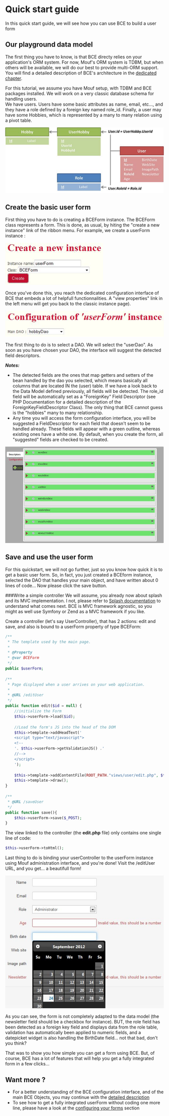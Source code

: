 Quick start guide
==================

In this quick start guide, we will see how you can use BCE to build a user form

Our playground data model
-------------------------

The first thing you have to know, is that BCE directy relies on your application's ORM system. For now, Mouf's ORM system is TDBM, but when others will be available, we will do our best to provide multi-ORM support. You will find a detailed description of BCE's architecture in the [dedicated chapter](advanced.md).

For this tutorial, we assume you have Mouf setup, with TDBM and BCE packages installed. We will work on a very classic database schema for handling users.<br/>
We have users. Users have some basic attributes as name, email, etc..., and they have a role defined by a foreign key named role_id. Finally, a user may have some Hobbies, which is represented by a many to many relation using a pivot table.

![data model](images/data_model.jpg)

Create the basic user form
--------------------------

First thing you have to do is creating a BCEForm instance. The BCEForm class represents a form. This is done, as usual, by hiting the "create a new instance" link of the ribbon menu. For example, we create a userForm instance :

![create instance](images/create_instance.jpg)

Once you've done this, you reach the dedicated configuration interface of BCE that embeds a lot of helpfull functionnalities. A "view properties" link in the left menu will get you back to the classic instance page).

![select dao](images/configure_page_1.jpg)

The first thing to do is to select a DAO. We will select the "userDao". As soon as you have chosen your DAO, the interface will suggest the detected field descriptors.

***Notes:***

- The detected fields are the ones that map getters and setters of the bean handled by the dao you selected, which means basically all columns that are located IN the (user) table. If we have a look back to the Data Model defined previously, all fields will be detected. The role_id field will be automatically set as a "ForeignKey" Field Descriptor (see PHP Documentation for a detailed description of the ForeignKeyFieldDescriptor Class). The only thing that BCE cannot guess is the "hobbies" many to many relationship.
- Any time you will access the form configuration interface, you will be suggested a FieldDescriptor for each field that doesn't seem to be handled already. These fields will appear with a green outline, whereas existing ones have a white one. By default, when you create the form, all "suggested" fields are checked to be created.

![tab fields](images/configure_page_2.jpg)

Save and use the user form
---------------------------
For this quickstart, we will not go further, just so you know how quick it is to get a basic user form. So, in fact, you just created a BCEform instance, selected the DAO that handles your main object, and have written about 0 lines of code... Now please click the save button.

###Write a simple controller
We will assume, you already now about splash and its MVC implementation. I not, please refer to [Splash documentation](http://mouf-php.com/packages/mouf/mvc.splash/index.md) to understand what comes next. BCE is MVC framework agnostic, so you might as well use Symfony or Zend as a MVC framework if you like.

Create a controller (let's say UserController), that has 2 actions: edit and save, and also is bound to a userForm property of type BCEForm:
```php
/**
 * The template used by the main page.
 *
 * @Property
 * @var BCEForm
 */
public $userForm;

/**
 * Page displayed when a user arrives on your web application.
 * 
 * @URL /editUser
 */
public function edit($id = null) {
	//initialize the Form
	$this->userForm->load($id);
	
	//Load the form's JS into the head of the DOM
	$this->template->addHeadText('
	<script type="text/javascript">
	<!--
	'. $this->userForm->getValidationJS() .'
	//-->
	</script>
	');
	
	$this->template->addContentFile(ROOT_PATH."views/user/edit.php", $this);
	$this->template->draw();
}

/**
 * @URL /saveUser
 */
public function save(){
	$this->userForm->save($_POST);
}
```

The view linked to the controller (the <b>edit.php</b> file) only contains one single line of code:
```php
$this->userForm->toHtml();
```

Last thing to do is binding your userController to the userForm instance using Mouf administration interface, and you're done! Visit the /editUser URL, and you get... a beautifull form!

![first form](images/simple_form.jpg)

As you can see, the form is not completely adapted to the data model (the newsletter field should be a checkbox for instance). BUT, the role field has been detected as a foreign key field and displays data from the role table, validation has automatically been applied to numeric fields, and a datepicket widget is also handling the BirthDate field... not that bad, don't you think?

That was to show you how simple you can get a form using BCE. But, of course, BCE has a lot of features that will help you get a fully integrated form in a few clicks...

Want more ?
-----------

- For a better understanding of the BCE configuration interface, and of the main BCE Objects, you may continue with the [detailed description](advanced.md)
- To see how to get a fully integrated userForm without coding one more line, please have a look at the [configuring your forms](advanced_example.md) section